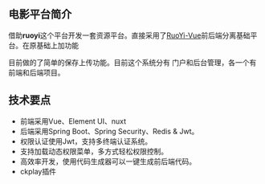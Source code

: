 ## 电影平台简介

借助**ruoyi**这个平台开发一套资源平台。直接采用了[RuoYi-Vue](https://gitee.com/y_project/RuoYi-Vue)前后端分离基础平台。在原基础上加功能

目前做的了简单的保存上传功能。目前这个系统分有 门户和后台管理，各一个有前端和后端项目。



## 技术要点

- 前端采用Vue、Element UI、nuxt
- 后端采用Spring Boot、Spring Security、Redis & Jwt。
- 权限认证使用Jwt，支持多终端认证系统。
- 支持加载动态权限菜单，多方式轻松权限控制。
- 高效率开发，使用代码生成器可以一键生成前后端代码。
- ckplay插件
